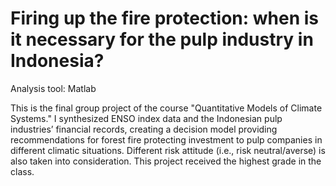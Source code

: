 # Firing up the fire protection: when is it necessary for the pulp industry in Indonesia?

Analysis tool: Matlab 

This is the final group project of the course "Quantitative Models of Climate Systems." I synthesized ENSO index data and the Indonesian pulp industries’ financial records, creating a decision model providing recommendations for forest fire protecting investment to pulp companies in different climatic situations. Different risk attitude (i.e., risk neutral/averse) is also taken into consideration. This project received the highest grade in the class.
